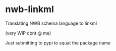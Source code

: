 # nwb-linkml
Translating NWB schema language to linkml

(very WIP dont @ me)

Just submitting to pypi to squat the package name
